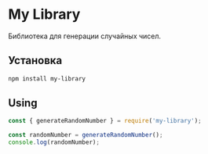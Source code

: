 # My Library

Библиотека для генерации случайных чисел.

## Установка

```bash
npm install my-library
```

## Using 

``` javascript
const { generateRandomNumber } = require('my-library');

const randomNumber = generateRandomNumber();
console.log(randomNumber);

```